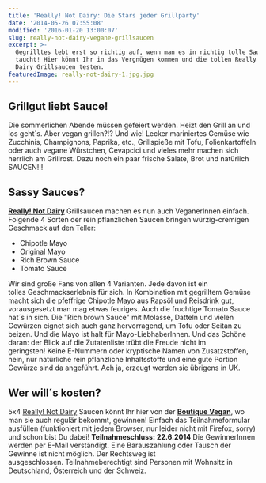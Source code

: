```yaml
---
title: 'Really! Not Dairy: Die Stars jeder Grillparty'
date: '2014-05-26 07:55:08'
modified: '2016-01-20 13:00:07'
slug: really-not-dairy-vegane-grillsaucen
excerpt: >-
  Gegrilltes lebt erst so richtig auf, wenn man es in richtig tolle Saucen
  taucht! Hier könnt Ihr in das Vergnügen kommen und die tollen Really! Not
  Dairy Grillsaucen testen.
featuredImage: really-not-dairy-1.jpg.jpg
---
```


## Grillgut liebt Sauce!

Die sommerlichen Abende müssen gefeiert werden. Heizt den Grill an und los geht´s. Aber vegan grillen?!? Und wie! Lecker mariniertes Gemüse wie Zucchinis, Champignons, Paprika, etc., Grillspieße mit Tofu, Folienkartoffeln oder auch vegane Würstchen, Cevapcici und vieles mehr machen sich herrlich am Grillrost. Dazu noch ein paar frische Salate, Brot und natürlich SAUCEN!!!

## Sassy Sauces?

[**Really! Not Dairy**](http://www.globalbounty.com/really-not-dairy.html) Grillsaucen machen es nun auch VeganerInnen einfach. Folgende 4 Sorten der rein pflanzlichen Saucen bringen würzig-cremigen Geschmack auf den Teller:

*   Chipotle Mayo
*   Original Mayo
*   Rich Brown Sauce
*   Tomato Sauce

Wir sind große Fans von allen 4 Varianten. Jede davon ist ein tolles Geschmackserlebnis für sich. In Kombination mit gegrilltem Gemüse macht sich die pfeffrige Chipotle Mayo aus Rapsöl und Reisdrink gut, vorausgesetzt man mag etwas feuriges. Auch die fruchtige Tomato Sauce hat´s in sich. Die "Rich brown Sauce" mit Molasse, Datteln und vielen Gewürzen eignet sich auch ganz hervorragend, um Tofu oder Seitan zu beizen. Und die Mayo ist halt für Mayo-LiebhaberInnen. Und das Schöne daran: der Blick auf die Zutatenliste trübt die Freude nicht im geringsten! Keine E-Nummern oder kryptische Namen von Zusatzstoffen, nein, nur natürliche rein pflanzliche Inhaltsstoffe und eine gute Portion Gewürze sind da angeführt. Ach ja, erzeugt werden sie übrigens in UK. [<!-- Image removed (no copyright): vegane-grillsaucen.jpg -->](https://www.veganblatt.com/i/vegane-grillsaucen.jpg)

## Wer will´s kosten?

5x4 [Really! Not Dairy](http://www.globalbounty.com/really-not-dairy.html) Saucen könnt Ihr hier von der **[Boutique Vegan](http://www.boutique-vegan.com/index.php?lang=1&cl=search&searchparam=really+not+dairy)**, wo man sie auch regulär bekommt, gewinnen! Einfach das Teilnahmeformular ausfüllen (funktioniert mit jedem Browser, nur leider nicht mit Firefox, sorry) und schon bist Du dabei! **Teilnahmeschluss: 22.6.2014** Die GewinnerInnen werden per E-Mail verständigt. Eine Barauszahlung oder Tausch der Gewinne ist nicht möglich. Der Rechtsweg ist ausgeschlossen. Teilnahmeberechtigt sind Personen mit Wohnsitz in Deutschland, Österreich und der Schweiz.
